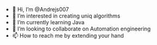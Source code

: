 - 👋 Hi, I’m @Andrejs007
- 👀 I’m interested in creating uniq algorithms
- 🌱 I’m currently learning Java
- 💞️ I’m looking to collaborate on Automation engineering
- 📫 How to reach me by extending your hand

<!---
Andrejs007/Andrejs007 is a ✨ special ✨ repository because its `README.md` (this file) appears on your GitHub profile.
You can click the Preview link to take a look at your changes.
--->
